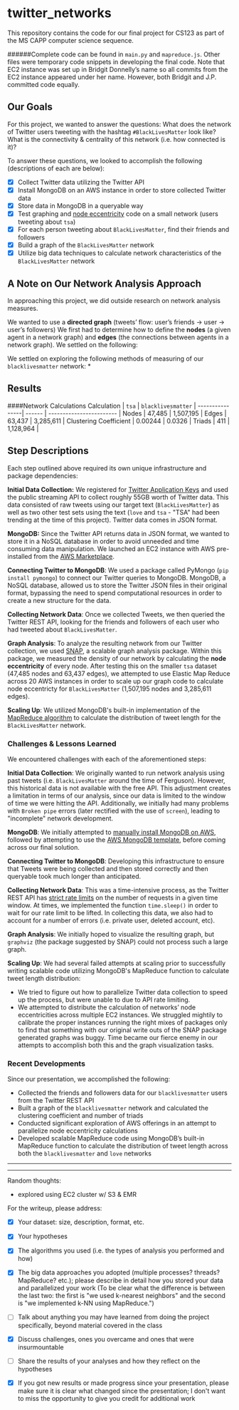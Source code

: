 # twitter_networks
This repository contains the code for our final project for CS123 as part of the MS CAPP computer science sequence. 

######Complete code can be found in `main.py` and `mapreduce.js`. Other files were temporary code snippets in developing the final code. Note that EC2 instance was set up in Bridgit Donnelly’s name so all commits from the EC2 instance appeared under her name. However, both Bridgit and J.P. committed code equally.

## Our Goals
For this project, we wanted to answer the questions: What does the network of Twitter users tweeting with the hashtag `#BlackLivesMatter` look like? What is the connectivity & centrality of this network (i.e. how connected is it)?

To answer these questions, we looked to accomplish the following (descriptions of each are below):
- [x] Collect Twitter data utilizing the Twitter API
- [x] Install MongoDB on an AWS instance in order to store collected Twitter data
- [x] Store data in MongoDB in a queryable way
- [x] Test graphing and [node eccentricity](http://en.wikipedia.org/wiki/Distance_%28graph_theory%29) code on a small network (users tweeting about `tsa`)
- [x] For each person tweeting about `BlackLivesMatter`, find their friends and followers
- [x] Build a graph of the `BlackLivesMatter` network
- [x] Utilize big data techniques to calculate network characteristics of the `BlackLivesMatter` network

## A Note on Our Network Analysis Approach
In approaching this project, we did outside research on network analysis measures. 


We wanted to use a __directed graph__ (tweets’ flow: user’s friends → user → user’s followers) We first had to determine how to define the __nodes__ (a given agent in a network graph) and __edges__ (the connections between agents in a network graph). We settled on the following:



We settled on exploring the following methods of measuring of our `blacklivesmatter` network:
* 
 
## Results
####Network Calculations
Calculation | `tsa` | `blacklivesmatter` |
----------------| ------ | ------------------------ |
Nodes | 47,485 | 1,507,195 |
Edges | 63,437 | 3,285,611 |
Clustering Coefficient | 0.00244 | 0.0326 |
Triads | 411 | 1,128,964 |


<table with network calculations for `tsa` and `blacklivesmatter`>
<insert histogram of node eccentricity for `tsa`>
<insert histogram of tweet length for `blacklivesmatter`>

## Step Descriptions
Each step outlined above required its own unique infrastructure and package dependencies:

__Initial Data Collection:__ We registered for [Twitter Application Keys](https://apps.twitter.com/) and used the public streaming API to collect roughly 55GB worth of Twitter data. This data consisted of raw tweets using our target text (`BlackLivesMatter`) as well as two other test sets using the text (`love` and `tsa` - "TSA" had been trending at the time of this project). Twitter data comes in JSON format.

__MongoDB:__ Since the Twitter API returns data in JSON format, we wanted to store it in a NoSQL database in order to avoid unneeded and time consuming data manipulation. We launched an EC2 instance with AWS pre-installed from the [AWS Marketplace](https://aws.amazon.com/marketplace/pp/B00CO7AVMY).

__Connecting Twitter to MongoDB__: We used a package called PyMongo (`pip install pymongo`) to connect our Twitter queries to MongoDB. MongoDB, a NoSQL database, allowed us to store the Twitter JSON files in their original format, bypassing the need to spend computational resources in order to create a new structure for the data.

__Collecting Network Data__: Once we collected Tweets, we then queried the Twitter REST API, looking for the friends and followers of each user who had tweeted about `BlackLivesMatter`. 

__Graph Analysis__: To analyze the resulting network from our Twitter collection, we used [SNAP](http://snap.stanford.edu/snappy/index.html), a scalable graph analysis package. Within this package, we measured the density of our network by calculating the __node eccentricity__ of every node. After testing this on the smaller `tsa` dataset (47,485 nodes and 63,437 edges), we attempted to use Elastic Map Reduce across 20 AWS instances in order to scale up our graph code to calculate node eccentricty for `BlackLivesMatter` (1,507,195 nodes and 3,285,611 edges).

__Scaling Up__: We utilized MongoDB's built-in implementation of the [MapReduce algorithm](http://docs.mongodb.org/manual/core/map-reduce/) to calculate the distribution of tweet length for the `BlackLivesMatter` network.

### Challenges & Lessons Learned
We encountered challenges with each of the aforementioned steps:

__Initial Data Collection__: We originally wanted to run network analysis using past tweets (i.e. `BlackLivesMatter` around the time of Ferguson). However, this historical data is not available with the free API. This adjustment creates a limitation in terms of our analysis, since our data is limited to the window of time we were hitting the API. Additionally, we initially had many problems with `Broken pipe` errors (later rectified with the use of `screen`), leading to "incomplete" network development.

__MongoDB__: We initially attempted to [manually install MongoDB on AWS](https://mongodb-documentation.readthedocs.org/en/latest/ecosystem/tutorial/install-mongodb-on-amazon-ec2.html), followed by attempting to use the [AWS MongoDB template](https://aws.amazon.com/blogs/aws/mongodb-on-the-aws-cloud-new-quick-start-reference-deployment/), before coming across our final solution.

__Connecting Twitter to MongoDB__: Developing this infrastructure to ensure that Tweets were being collected and then stored correctly and then queryable took much longer than anticipated.

__Collecting Network Data__: This was a time-intensive process, as the Twitter REST API has [strict rate limits](https://dev.twitter.com/rest/public/rate-limits) on the number of requests in a given time window. At times, we implemented the function `time.sleep()` in order to wait for our rate limit to be lifted. In collecting this data, we also had to account for a number of errors (i.e. private user, deleted account, etc).

__Graph Analysis__: We initially hoped to visualize the resulting graph, but `graphviz` (the package suggested by SNAP) could not process such a large graph.

__Scaling Up__: We had several failed attempts at scaling prior to successfully writing scalable code utilizing MongoDB's MapReduce function to calculate tweet length distribution:
* We tried to figure out how to parallelize Twitter data collection to speed up the process, but were unable to due to API rate limiting.
* We attempted to distribute the calculation of networks’ node eccentricities across multiple EC2 instances.  We struggled mightily to calibrate the proper instances running the right mixes of packages only to find that something with our original write outs of the SNAP package generated graphs was buggy.  Time became our fierce enemy in our attempts to accomplish both this and the graph visualization tasks.

### Recent Developments
Since our presentation, we accomplished the following:
* Collected the friends and followers data for our `blacklivesmatter` users from the Twitter REST API
* Built a graph of the `blacklivesmatter` network and calculated the clustering coefficient and number of triads
* Conducted significant exploration of AWS offerings in an attempt to parallelize node eccentricity calculations
* Developed scalable MapReduce code using MongoDB’s built-in MapReduce function to calculate the distribution of tweet length across both the `blacklivesmatter` and `love` networks


----------------------------------------
-----------------------------------------
Random thoughts:
- explored using EC2 cluster w/ S3 & EMR


For the writeup, please address:
- [x] Your dataset: size, description, format, etc.
- [x] Your hypotheses
- [x] The algorithms you used (i.e. the types of analysis you performed and how)
- [x] The big data approaches you adopted (multiple processes? threads? MapReduce? etc.); please describe in detail how you stored your data and parallelized your work
(To be clear what the difference is between the last two: the first is "we used k-nearest neighbors" and the second is "we implemented k-NN using MapReduce.")
- [ ] Talk about anything you may have learned from doing the project specifically, beyond material covered in the class
- [x] Discuss challenges, ones you overcame and ones that were insurmountable
- [ ] Share the results of your analyses and how they reflect on the hypotheses
- [x] If you got new results or made progress since your presentation, please make sure it is clear what changed since the presentation; I don't want to miss the opportunity to give you credit for additional work








